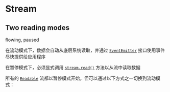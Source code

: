 # Stream





## Two reading modes

flowing, paused

在流动模式下，数据会自动从底层系统读取，并通过 [`EventEmitter`](http://nodejs.cn/api/events.html#events_class_eventemitter) 接口使用事件尽快提供给应用程序

在暂停模式下，必须显式调用 [`stream.read()`](http://nodejs.cn/api/stream.html#stream_readable_read_size) 方法以从流中读取数据

所有的 [`Readable`](http://nodejs.cn/api/stream.html#stream_class_stream_readable) 流都以暂停模式开始，但可以通过以下方式之一切换到流动模式：